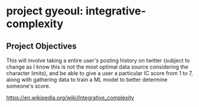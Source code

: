 # project gyeoul: integrative-complexity

## Project Objectives
This will involve taking a entire user's posting history on twitter (subject to change as I know this is not the most optimal data source considering the character limits), and be able to give a user a particular IC score from 1 to 7, along with gathering data to train a ML model to better determine someone's score.

https://en.wikipedia.org/wiki/Integrative_complexity

